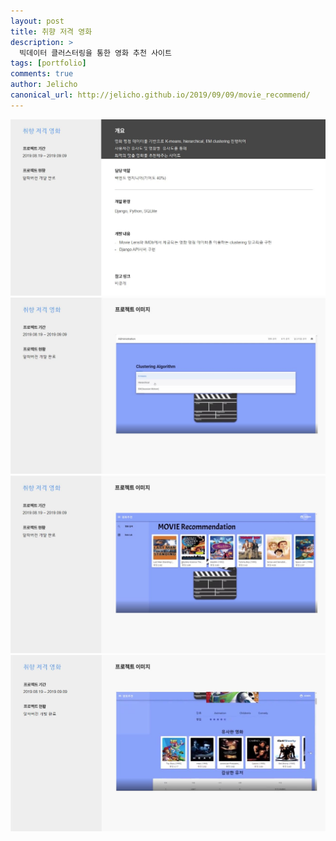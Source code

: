 ```yaml
---
layout: post
title: 취향 저격 영화
description: >
  빅데이터 클러스터링을 통한 영화 추천 사이트
tags: [portfolio]
comments: true
author: Jelicho
canonical_url: http://jelicho.github.io/2019/09/09/movie_recommend/
---
```



![portfolio_page1](/assets/img/portfolio/movie-recommend-site/1.jpg)
![portfolio_page2](/assets/img/portfolio/movie-recommend-site/2.jpg)
![portfolio_page3](/assets/img/portfolio/movie-recommend-site/3.jpg)
![portfolio_page4](/assets/img/portfolio/movie-recommend-site/4.jpg)